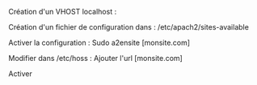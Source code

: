 Création d'un VHOST localhost : 

Création d'un fichier de configuration dans : /etc/apach2/sites-available

Activer la configuration : Sudo a2ensite [monsite.com]

Modifier dans /etc/hoss : Ajouter l'url [monsite.com]

Activer





